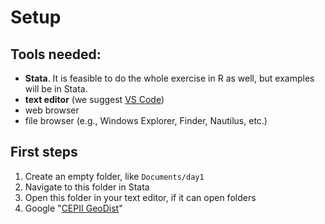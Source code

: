 # Setup


## Tools needed: 

  - **Stata**. It is feasible to do the whole exercise in R as well, but examples will be in Stata.
  - **text editor** (we suggest [VS Code](https://code.visualstudio.com/))
  - web browser
  - file browser (e.g., Windows Explorer, Finder, Nautilus, etc.)

## First steps

1. Create an empty folder, like `Documents/day1`
2. Navigate to this folder in Stata
3. Open this folder in your text editor, if it can open folders
4. Google "[CEPII GeoDist](https://duckduckgo.com/?t=ffab&q=cepii+geodist&ia=web)"

